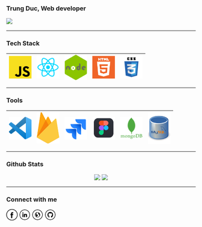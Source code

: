 ### Trung Duc, Web developer

![](https://komarev.com/ghpvc/?username=duc1807&color=red)

 ---
### Tech Stack

| <img src="https://github.com/duc1807/duc1807/blob/master/images/Programming_Languages/javascript.png" width=60> | <img src="https://github.com/duc1807/duc1807/blob/master/images/Programming_Languages/react.png" width=60> | <img src="https://github.com/duc1807/duc1807/blob/master/images/Programming_Languages/nodejs.png" width=60> | <img src="https://github.com/duc1807/duc1807/blob/master/images/Programming_Languages/html5.png" width=60> | <img src="https://github.com/duc1807/duc1807/blob/master/images/Programming_Languages/css3.svg" width=60> |
| :-------------------------------------------------------------------------------------------------------------: | :--------------------------------------------------------------------------------------------------------: | :---------------------------------------------------------------------------------------------------------: | :--------------------------------------------------------------------------------------------------------: | :-------------------------------------------------------------------------------------------------------: |

 ---
### Tools
<p align="center>

<div align="center">

|<img src="https://github.com/duc1807/duc1807/blob/master/images/Tools/vscode.png" width=60> | <img src="https://github.com/duc1807/duc1807/blob/master/images/Tools/firebase.png" width=60> | <img src="https://github.com/duc1807/duc1807/blob/master/images/Tools/jira.svg" width=60> | <img src="https://github.com/duc1807/duc1807/blob/master/images/Tools/figma.png" width=60> | <img src="https://github.com/duc1807/duc1807/blob/master/images/Tools/mongodb.png" width=60> |<img src="https://github.com/duc1807/duc1807/blob/master/images/Tools/mysql.png" width=60> |
|:---:|:---:|:---:|:---:|:---:|:---:|

</div>
</p>

 ---
### Github Stats

<p align="center">

<img src="https://github-readme-stats.vercel.app/api?username=duc1807&show_icons=true&theme=dracula&include_all_commits=true&count_private=true&disable_animations=false">
  <img src="https://github-readme-stats.vercel.app/api/top-langs/?username=duc1807&layout=compact&theme=dracula">

</p>


 ---

 <p align="center">

### Connect with me

<!-- <a href="https://facebook.com/trungduc.dev">
  <img align="left" alt="Duc1807 Facebook" width="21px" src="https://github.com/duc1807/duc1807/blob/master/images/Connect_with_me/facebook.svg" />
</a>
<a href="#">
  <img align="left" alt="Duc1807 Linkedin" width="21px" src="https://github.com/duc1807/duc1807/blob/master/images/Connect_with_me/linkedin.svg" />
</a>
<a href="#">
  <img align="left" alt="Duc1807 Portfolio" width="21px" src="https://github.com/duc1807/duc1807/blob/master/images/Connect_with_me/www.svg" />
</a> -->

<a href="https://www.facebook.com/trungduc.dev" target="_blank"><img src="https://github.com/duc1807/duc1807/blob/master/images/Connect_with_me/fb.png" alt="Facebook" width="30"></a>
<a href="#" target="_blank"><img src="https://github.com/duc1807/duc1807/blob/master/images/Connect_with_me/in.png" alt="LinkedIn" width="30"></a>
<a href="#" target="_blank"><img src="https://github.com/duc1807/duc1807/blob/master/images/Connect_with_me/www.png" alt="Website" width="30"></a>
<a href="#" target="_blank"><img src="https://github.com/duc1807/duc1807/blob/master/images/Connect_with_me/git.png" alt="GitHub" width="30"></a>

</p>








<!--
**duc1807/duc1807** is a ✨ _special_ ✨ repository because its `README.md` (this file) appears on your GitHub profile.

Here are some ideas to get you started:

- 🔭 I’m currently working on ...
- 🌱 I’m currently learning ...
- 👯 I’m looking to collaborate on ...
- 🤔 I’m looking for help with ...
- 💬 Ask me about ...
- 📫 How to reach me: ...
- 😄 Pronouns: ...
- ⚡ Fun fact: ...
-->
